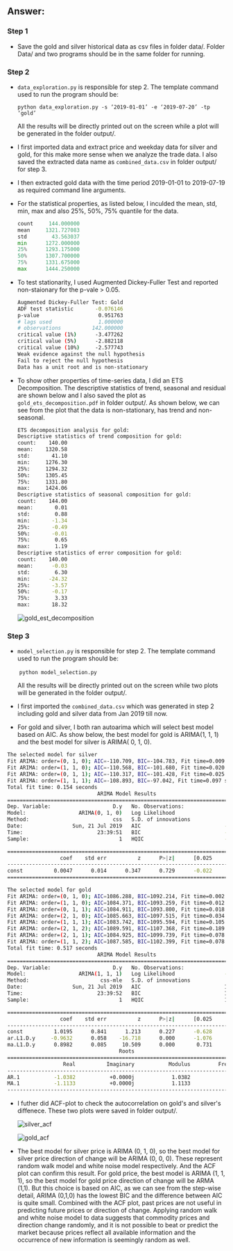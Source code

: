 ## Answer:

### Step 1

- Save the gold and silver historical data as csv files in folder data/. Folder Data/ and two programs should be in the same folder for running.

### Step 2

- `data_exploration.py` is responsible for step 2. The template command used to run the program should be:

  `python data_exploration.py -s ‘2019-01-01’ -e ‘2019-07-20’ -tp ‘gold’`

  All the results will be directly printed out on the screen while a plot will be generated in the folder output/.

- I first imported data and extract price and weekday data for silver and gold, for this make more sense when we analyze the trade data. I also saved the extracted data name as `combined_data.csv` in folder output/ for step 3.

- I then extracted gold data with the time period 2019-01-01 to 2019-07-19 as required command line arguments.

- For the statistical properties, as listed below, I inculded the mean, std, min, max and also 25%, 50%, 75% quantile for the data.

  ```python
  count     144.000000
  mean     1321.727083
  std        43.563037
  min      1272.000000
  25%      1293.175000
  50%      1307.700000
  75%      1331.675000
  max      1444.250000
  ```

   

- To test stationarity, I used Augmented Dickey-Fuller Test and reported non-staionary for the p-vale > 0.05.

  ```bash
  Augmented Dickey-Fuller Test: Gold
  ADF test statistic       -0.076146
  p-value                   0.951763
  # lags used               1.000000
  # observations          142.000000
  critical value (1%)      -3.477262
  critical value (5%)      -2.882118
  critical value (10%)     -2.577743
  Weak evidence against the null hypothesis
  Fail to reject the null hypothesis
  Data has a unit root and is non-stationary
  ```

- To show other properties of time-series data, I did an ETS Decomposition. The descriptive statistics of trend, seasonal and residual are shown below and I also saved the plot as `gold_ets_decomposition.pdf` in folder output/. As shown below, we can see from the plot that the data is non-stationary, has trend and non-seasonal.

  ```bash
  ETS decomposition analysis for gold:
  Descriptive statistics of trend composition for gold:
  count:    140.00
  mean:    1320.58
  std:       41.10
  min:     1276.30
  25%:     1294.32
  50%:     1305.45
  75%:     1331.80
  max:     1424.06
  Descriptive statistics of seasonal composition for gold:
  count:    144.00
  mean:       0.01
  std:        0.88
  min:       -1.34
  25%:       -0.49
  50%:       -0.01
  75%:        0.65
  max:        1.19
  Descriptive statistics of error composition for gold:
  count:    140.00
  mean:      -0.03
  std:        6.30
  min:      -24.32
  25%:       -3.57
  50%:       -0.17
  75%:        3.33
  max:       18.32
  ```

  ![gold_est_decomposition](/Users/qizhihua/Desktop/gold_est_decomposition.png)

### Step 3

- `model_selection.py`  is responsible for step 2. The template command used to run the program should be:

  ​	`python model_selection.py`

  All the results will be directly printed out on the screen while two plots will be generated in the folder output/.

- I first imported the `combined_data.csv` which was generated in step 2 including gold and silver data from Jan 2019 till now.

- For gold and silver, I both ran autoarima which will select best model based on AIC. As show below, the best model for gold is ARIMA(1, 1, 1) and the best model for silver is ARIMA( 0, 1, 0).

```bash
The selected model for silver
Fit ARIMA: order=(0, 1, 0); AIC=-110.709, BIC=-104.783, Fit time=0.009 seconds
Fit ARIMA: order=(1, 1, 0); AIC=-110.568, BIC=-101.680, Fit time=0.020 seconds
Fit ARIMA: order=(0, 1, 1); AIC=-110.317, BIC=-101.428, Fit time=0.025 seconds
Fit ARIMA: order=(1, 1, 1); AIC=-108.893, BIC=-97.042, Fit time=0.097 seconds
Total fit time: 0.154 seconds
                             ARIMA Model Results
==============================================================================
Dep. Variable:                    D.y   No. Observations:                  143
Model:                 ARIMA(0, 1, 0)   Log Likelihood                  57.354
Method:                           css   S.D. of innovations              0.162
Date:                Sun, 21 Jul 2019   AIC                           -110.709
Time:                        23:39:51   BIC                           -104.783
Sample:                             1   HQIC                          -108.301

==============================================================================
                 coef    std err          z      P>|z|      [0.025      0.975]
------------------------------------------------------------------------------
const          0.0047      0.014      0.347      0.729      -0.022       0.031
==============================================================================
```

```bash
The selected model for gold
Fit ARIMA: order=(0, 1, 0); AIC=1086.288, BIC=1092.214, Fit time=0.002 seconds
Fit ARIMA: order=(1, 1, 0); AIC=1084.371, BIC=1093.259, Fit time=0.012 seconds
Fit ARIMA: order=(0, 1, 1); AIC=1084.911, BIC=1093.800, Fit time=0.018 seconds
Fit ARIMA: order=(2, 1, 0); AIC=1085.663, BIC=1097.515, Fit time=0.034 seconds
Fit ARIMA: order=(1, 1, 1); AIC=1083.742, BIC=1095.594, Fit time=0.105 seconds
Fit ARIMA: order=(2, 1, 2); AIC=1089.591, BIC=1107.368, Fit time=0.189 seconds
Fit ARIMA: order=(2, 1, 1); AIC=1084.925, BIC=1099.739, Fit time=0.078 seconds
Fit ARIMA: order=(1, 1, 2); AIC=1087.585, BIC=1102.399, Fit time=0.078 seconds
Total fit time: 0.517 seconds
                             ARIMA Model Results
==============================================================================
Dep. Variable:                    D.y   No. Observations:                  143
Model:                 ARIMA(1, 1, 1)   Log Likelihood                -537.871
Method:                       css-mle   S.D. of innovations             10.397
Date:                Sun, 21 Jul 2019   AIC                           1083.742
Time:                        23:39:52   BIC                           1095.594
Sample:                             1   HQIC                          1088.558

==============================================================================
                 coef    std err          z      P>|z|      [0.025      0.975]
------------------------------------------------------------------------------
const          1.0195      0.841      1.213      0.227      -0.628       2.667
ar.L1.D.y     -0.9632      0.058    -16.718      0.000      -1.076      -0.850
ma.L1.D.y      0.8982      0.085     10.509      0.000       0.731       1.066
                                    Roots
=============================================================================
                  Real          Imaginary           Modulus         Frequency
-----------------------------------------------------------------------------
AR.1           -1.0382           +0.0000j            1.0382            0.5000
MA.1           -1.1133           +0.0000j            1.1133            0.5000
-----------------------------------------------------------------------------
```

- I futher did ACF-plot to check the autocorrelation on gold's and silver's diffenece. These two plots were saved in folder output/.

   ![silver_acf](/Users/qizhihua/Desktop/silver_acf.png)

  ![gold_acf](/Users/qizhihua/Desktop/gold_acf.png)

- The best model for silver price is ARIMA (0, 1, 0), so the best model for silver price direction of change will be ARIMA (0, 0, 0). These represent random walk model and white noise model respectively. And the ACF plot can confirm this result. For gold price, the best model is ARIMA (1, 1, 1), so the best model for gold price direction of change will be ARMA (1,1). But this choice is based on AIC, as we can see from the step-wise detail, ARIMA (0,1,0) has the lowest BIC and the difference between AIC is quite small. Combined with the ACF plot, past prices are not useful in predicting future prices or direction of change. Applying random walk and white noise model to data suggests that commodity prices and direction change randomly, and it is not possible to beat or predict the market because prices reflect all available information and the occurrence of new information is seemingly random as well.